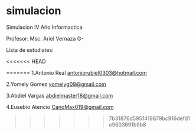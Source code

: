 # simulacion
Simulacion IV Año Informactica

Profesor: Msc. Ariel Vernaza G-



Lista de estudiates:

<<<<<<< HEAD










=======
1.Antonio Real antoniorubiel0303@hotmail.com 

2.Yomely Gomez yomelyg09@gmail.com

3.Abdiel Vargas abdielmaster18@gmail.com

4.Eusebio Atencio CanoMax019@gmail.com
>>>>>>> 7b31876d5951419879bc916defd1e9603691b9b8
